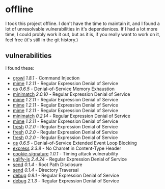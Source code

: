 # offline

I took this project offline. I don't have the time to maintain it, and I found a lot of unresolvable vulnerabilities in it's dependenices.  If I had a lot more time, I could probly work it out, but as it is, if you really want to work on it, feel free (it's still in the git history.)

## vulnerabilities

I found these:

* [growl](https://nodesecurity.io/advisories/146) *1.8.1* - Command Injection
* [mime](https://nodesecurity.io/advisories/535) *1.2.11* - Regular Expression Denial of Service
* [qs](https://nodesecurity.io/advisories/29) *0.6.5* - Denial-of-Service Memory Exhaustion
* [minimatch](https://nodesecurity.io/advisories/118) *2.0.10* - Regular Expression Denial of Service
* [mime](https://nodesecurity.io/advisories/535) *1.2.11* - Regular Expression Denial of Service
* [mime](https://nodesecurity.io/advisories/535) *1.2.11* - Regular Expression Denial of Service
* [mime](https://nodesecurity.io/advisories/535) *1.2.11* - Regular Expression Denial of Service
* [minimatch](https://nodesecurity.io/advisories/118) *0.2.14* - Regular Expression Denial of Service
* [mime](https://nodesecurity.io/advisories/535) *1.2.11* - Regular Expression Denial of Service
* [fresh](https://nodesecurity.io/advisories/526) *0.2.0* - Regular Expression Denial of Service
* [fresh](https://nodesecurity.io/advisories/526) *0.2.0* - Regular Expression Denial of Service
* [fresh](https://nodesecurity.io/advisories/526) *0.2.0* - Regular Expression Denial of Service
* [qs](https://nodesecurity.io/advisories/28) *0.6.5* - Denial-of-Service Extended Event Loop Blocking
* [express](https://nodesecurity.io/advisories/8) *3.3.8* - No Charset in Content-Type Header
* [cookie-signature](https://nodesecurity.io/advisories/134) *1.0.1* - Timing attack vulnerability
* [uglify-js](https://nodesecurity.io/advisories/48) *2.4.24* - Regular Expression Denial of Service
* [send](https://nodesecurity.io/advisories/56) *0.1.4* - Root Path Disclosure
* [send](https://nodesecurity.io/advisories/32) *0.1.4* - Directory Traversal
* [debug](https://nodesecurity.io/advisories/534) *0.8.1* - Regular Expression Denial of Service
* [debug](https://nodesecurity.io/advisories/534) *2.1.3* - Regular Expression Denial of Service